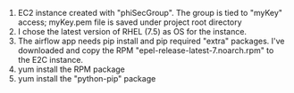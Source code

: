 1. EC2 instance created with "phiSecGroup". The group is tied to "myKey" access; myKey.pem file is saved under project root directory
2. I chose the latest version of RHEL (7.5) as OS for the instance.
3. The airflow app needs pip install and pip required "extra" packages.  I've downloaded and copy the RPM "epel-release-latest-7.noarch.rpm" to the E2C instance.
4.  yum install the RPM package
5.  yum install the "python-pip" package
